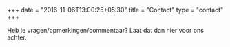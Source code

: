 +++
date = "2016-11-06T13:00:25+05:30"
title = "Contact"
type = "contact"
+++

Heb je vragen/opmerkingen/commentaar? Laat dat dan hier voor ons achter.

